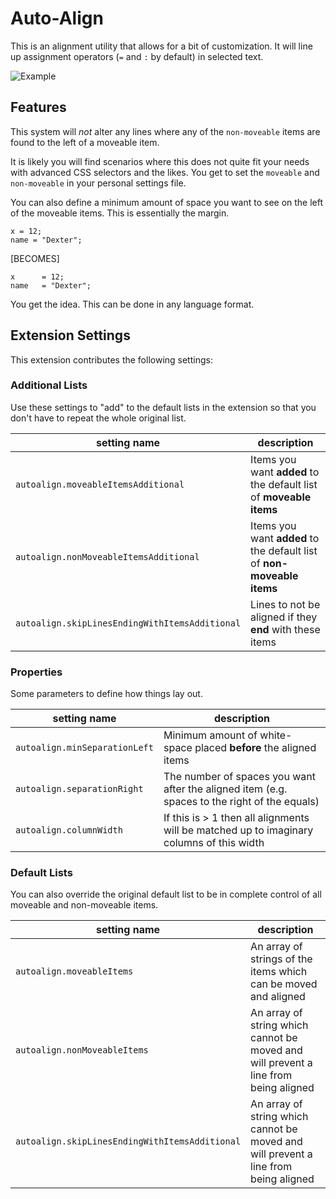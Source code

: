 # Auto-Align

This is an alignment utility that allows for a bit of customization. It will line up assignment operators (`=` and `:` by default) in selected text.

![Example](images/example.gif)

## Features


This system will *not* alter any lines where any of the `non-moveable` items are found to the left of a moveable item.

It is likely you will find scenarios where this does not quite fit your needs with advanced CSS selectors and the likes. You get to set the `moveable` and `non-moveable` in your personal settings file.

You can also define a minimum amount of space you want to see on the left of the moveable items. This is essentially the margin.

```
x = 12;
name = "Dexter";
```
[BECOMES]
```
x      = 12;
name   = "Dexter";
```

You get the idea. This can be done in any language format.


## Extension Settings

This extension contributes the following settings:

### Additional Lists
Use these settings to "add" to the default lists in the extension so that you don't have to repeat the whole original list.

| setting name                                       | description      |
| -------------------------------------------------- |------------------|
| `autoalign.moveableItemsAdditional`                | Items you want **added** to the default list of **moveable items**
| `autoalign.nonMoveableItemsAdditional`             | Items you want **added** to the default list of **non-moveable items**
| `autoalign.skipLinesEndingWithItemsAdditional`     | Lines to not be aligned if they **end** with these items


### Properties
Some parameters to define how things lay out.

| setting name                   | description      |
| ------------------------------ |------------------|
| `autoalign.minSeparationLeft`  |  Minimum amount of white-space placed **before** the aligned items
| `autoalign.separationRight`    |  The number of spaces you want after the aligned item (e.g. spaces to the right of the equals)
| `autoalign.columnWidth`        |   If this is > 1 then all alignments will be matched up to imaginary columns of this width


### Default Lists
You can also override the original default list to be in complete control of all moveable and non-moveable items.

| setting name                                    | description      |
| ----------------------------------------------- |------------------|
| `autoalign.moveableItems`                       | An array of strings of the items which can be moved and aligned
| `autoalign.nonMoveableItems`                    |  An array of string which cannot be moved and will prevent a line from being aligned
| `autoalign.skipLinesEndingWithItemsAdditional`  |  An array of string which cannot be moved and will prevent a line from being aligned

